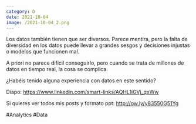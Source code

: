 ```yaml
--- 
category: D 
date: 2021-10-04 
image: /2021-10-04_2.png 
--- 
```


Los datos también tienen que ser diversos. Parece mentira, pero la falta de diversidad en los datos puede llevar a grandes sesgos y decisiones injustas o modelos que funcionen mal. 

A priori no parece difícil conseguirlo, pero cuando se trata de millones de datos en tiempo real, la cosa se complica. 

¿Habéis tenido alguna experiencia con datos en este sentido?

Diapo: https://www.linkedin.com/smart-links/AQHL1iGVj_qxWw

Si quieres ver todos mis posts y formato ppt: http://ow.ly/y83550G51Yg

#Analytics #Data